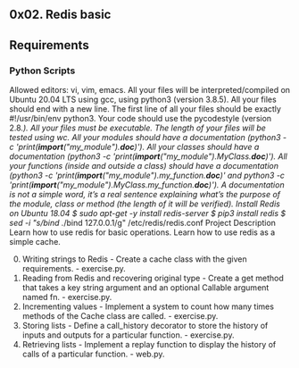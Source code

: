 ## 0x02. Redis basic

## Requirements

### Python Scripts
Allowed editors: vi, vim, emacs.
All your files will be interpreted/compiled on Ubuntu 20.04 LTS using gcc, using python3 (version 3.8.5).
All your files should end with a new line.
The first line of all your files should be exactly #!/usr/bin/env python3.
Your code should use the pycodestyle (version 2.8.*).
All your files must be executable.
The length of your files will be tested using wc.
All your modules should have a documentation (python3 -c 'print(__import__("my_module").__doc__)').
All your classes should have a documentation (python3 -c 'print(__import__("my_module").MyClass.__doc__)').
All your functions (inside and outside a class) should have a documentation (python3 -c 'print(__import__("my_module").my_function.__doc__)' and python3 -c 'print(__import__("my_module").MyClass.my_function.__doc__)').
A documentation is not a simple word, it’s a real sentence explaining what’s the purpose of the module, class or method (the length of it will be verified).
Install Redis on Ubuntu 18.04
$ sudo apt-get -y install redis-server
$ pip3 install redis
$ sed -i "s/bind .*/bind 127.0.0.1/g" /etc/redis/redis.conf
Project Description
Learn how to use redis for basic operations. Learn how to use redis as a simple cache.

0. Writing strings to Redis - Create a cache class with the given requirements. - exercise.py.
1. Reading from Redis and recovering original type - Create a get method that takes a key string argument and an optional Callable argument named fn. - exercise.py.
2. Incrementing values - Implement a system to count how many times methods of the Cache class are called. - exercise.py.
3. Storing lists - Define a call_history decorator to store the history of inputs and outputs for a particular function. - exercise.py.
4. Retrieving lists - Implement a replay function to display the history of calls of a particular function. - web.py.
